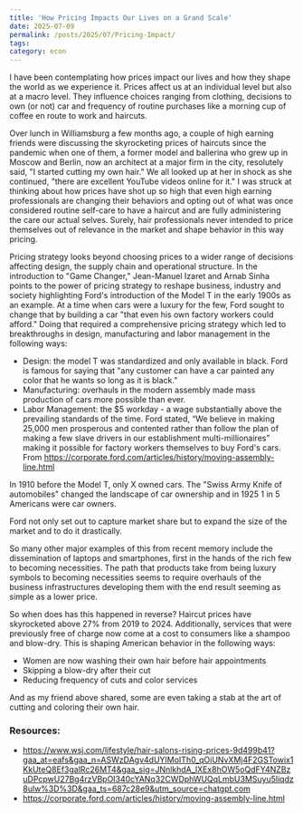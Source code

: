 ```yaml
---
title: 'How Pricing Impacts Our Lives on a Grand Scale'
date: 2025-07-09
permalink: /posts/2025/07/Pricing-Impact/
tags:
category: econ
---
```

I have been contemplating how prices impact our lives and how they shape the world as we experience it. Prices affect us at an individual level but also at a macro level. They influence choices ranging from clothing, decisions to own (or not) car and frequency of routine purchases like a morning cup of coffee en route to work and haircuts.  

Over lunch in Williamsburg a few months ago, a couple of high earning friends were discussing the skyrocketing prices of haircuts since the pandemic when one of them, a former model and ballerina who grew up in Moscow and Berlin, now an architect at a major firm in the city, resolutely said, "I started cutting my own hair." We all looked up at her in shock as she continued, "there are excellent YouTube videos online for it." I was struck at thinking about how prices have shot up so high that even high earning professionals are changing their behaviors and opting out of what was once considered routine self-care to have a haircut and are fully administering the care our actual selves. Surely, hair professionals never intended to price themselves out of relevance in the market and shape behavior in this way pricing. 

Pricing strategy looks beyond choosing prices to a wider range of decisions affecting design, the supply chain and operational structure. In  the introduction to "Game Changer," Jean-Manuel Izaret and Arnab Sinha points to the power of pricing strategy to reshape business, industry and society highlighting Ford's introduction of the Model T in the early 1900s as an example. 
At a time when cars were a luxury for the few, Ford sought to change that by building a car "that even his own factory workers could afford." Doing that required a comprehensive pricing strategy which led to breakthroughs in design, manufacturing and labor management in the following ways:
* Design: the model T was standardized and only available in black. Ford is famous for saying that "any customer can have a car painted any color that he wants so long as it is black."
* Manufacturing: overhauls in the modern assembly made mass production of cars more possible than ever. 
* Labor Management: the $5 workday - a wage substantially above the prevailing standards of the time. Ford stated, “We believe in making 25,000 men prosperous and contented rather than follow the plan of making a few slave drivers in our establishment multi-millionaires” making it possible for factory workers themselves to buy Ford's cars.  
From <https://corporate.ford.com/articles/history/moving-assembly-line.html> 

In 1910 before the Model T, only X owned cars. The "Swiss Army Knife of automobiles" changed the landscape of car ownership and in 1925 1 in 5 Americans were car owners. 

Ford not only set out to capture market share but to expand the size of the market and to do it drastically.

So many other major examples of this from recent memory include the dissemination of laptops and smartphones, first in the hands of the rich few to becoming necessities. The path that products take from being luxury symbols to becoming necessities seems to require overhauls of the business infrastructures developing them with the end result seeming as simple as a lower price. 





So when does has this happened in reverse? Haircut prices have skyrocketed above 27% from 2019 to 2024. Additionally, services that were previously free of charge now come at a cost to consumers like a shampoo and blow-dry.  This is shaping American behavior in the following ways: 
* Women are now washing their own hair before hair appointments
* Skipping a blow-dry after their cut
* Reducing frequency of cuts and color services

And as my friend above shared, some are even taking a stab at the art of cutting and coloring their own hair. 

### Resources:
* https://www.wsj.com/lifestyle/hair-salons-rising-prices-9d499b41?gaa_at=eafs&gaa_n=ASWzDAgv4dUYIMoITh0_qOiUNvXMj4F2GSTowix1KkUteQ8Ef3galRc26MT4&gaa_sig=JNnlkhdA_lXEx8hOW5oQdFY4NZBzuDPcpwU27Bg4rzVBpOI340cYANq32CWDphWUQqLmbU3MSuyu5liqdz8ulw%3D%3D&gaa_ts=687c28e9&utm_source=chatgpt.com
* https://corporate.ford.com/articles/history/moving-assembly-line.html